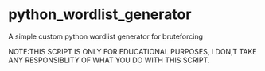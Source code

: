 # python_wordlist_generator
A simple custom python wordlist generator for bruteforcing 

NOTE:THIS SCRIPT IS ONLY FOR EDUCATIONAL PURPOSES, I DON,T TAKE ANY RESPONSIBLITY OF WHAT YOU DO WITH THIS SCRIPT.
